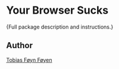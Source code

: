 # Your Browser Sucks

{Full package description and instructions.}

## Author
[Tobias Føyn Føyen]({http://github.com/tobiasf})
